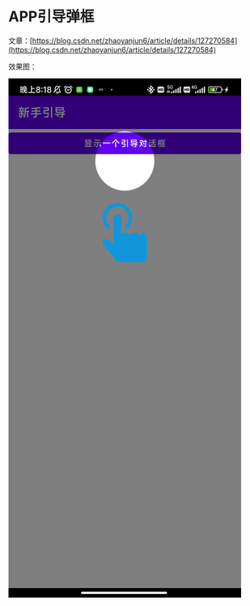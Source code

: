 # APP引导弹框

文章：[https://blog.csdn.net/zhaoyanjun6/article/details/127270584](https://blog.csdn.net/zhaoyanjun6/article/details/127270584)

效果图：

![效果图](./image/WechatIMG139.png)


